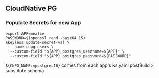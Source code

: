 ## CloudNative PG

### Populate Secrets for new App

```
export APP=mealie
PASSWORD=$(openssl rand -base64 15)
akeyless update-secret-val \
  --name cnpg-users \
  --custom-field "${APP}_postgres_username=${APP}" \
  --custom-field "${APP}_postgres_password=${PASSWORD}"
```

`${CNPG_NAME:=postgres16}` comes from each app's ks.yaml postBuild > substitute schema